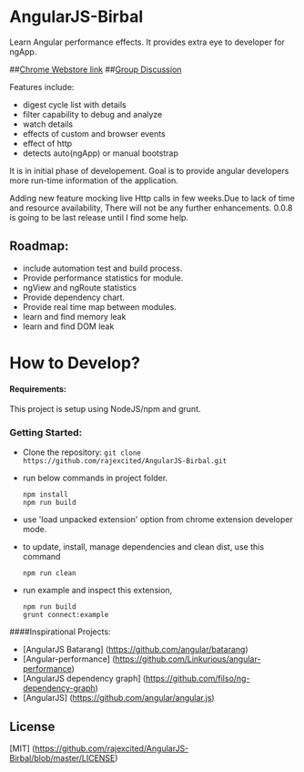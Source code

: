 # AngularJS-Birbal
Learn Angular performance effects. It provides extra eye to developer for ngApp.

##[Chrome Webstore link](https://chrome.google.com/webstore/detail/lpgcgfldhlpcekibknamgefpbifakkai)
##[Group Discussion](https://groups.google.com/forum/#!forum/angularjs-birbal)

Features include:
  - digest cycle list with details
  - filter capability to debug and analyze
  - watch details
  - effects of custom and browser events 
  - effect of http
  - detects auto(ngApp) or manual bootstrap
  
It is in initial phase of developement.
Goal is to provide angular developers more run-time information of the application.


Adding new feature mocking live Http calls in few weeks.Due to lack of time and resource availability, There will not be any further enhancements. 0.0.8 is going to be last release until I find some help.
## Roadmap:
  - include automation test and build process.
  - Provide performance statistics for module.
  - ngView and ngRoute statistics
  - Provide dependency chart.
  - Provide real time map between modules.
  - learn and find memory leak
  - learn and find DOM leak

# How to Develop?

#### Requirements:
This project is setup using NodeJS/npm and grunt. 
### Getting Started:
  - Clone the repository: ``` git clone https://github.com/rajexcited/AngularJS-Birbal.git ``` 
  - run below commands in project folder.
  
      ```    
      npm install
      npm run build
      ```

  - use 'load unpacked extension' option from chrome extension developer mode.
  - to update, install, manage dependencies and clean dist, use this command
    ```
    npm run clean
    ```

  - run example and inspect this extension,

    ```
    npm run build
    grunt connect:example
    ```

####Inspirational Projects:
- [AngularJS Batarang] (https://github.com/angular/batarang)
- [Angular-performance] (https://github.com/Linkurious/angular-performance)
- [AngularJS dependency graph] (https://github.com/filso/ng-dependency-graph)
- [AngularJS] (https://github.com/angular/angular.js)


## License
  [MIT] (https://github.com/rajexcited/AngularJS-Birbal/blob/master/LICENSE)
